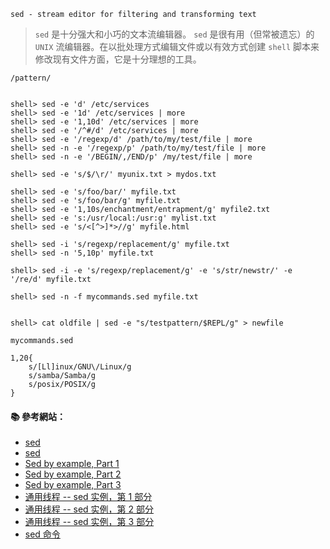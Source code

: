 `sed - stream editor for filtering and transforming text`

> `sed` 是十分强大和小巧的文本流编辑器。
> `sed` 是很有用（但常被遗忘）的 `UNIX` 流编辑器。在以批处理方式编辑文件或以有效方式创建 `shell` 脚本来修改现有文件方面，它是十分理想的工具。

`/pattern/`

```console

shell> sed -e 'd' /etc/services
shell> sed -e '1d' /etc/services | more
shell> sed -e '1,10d' /etc/services | more
shell> sed -e '/^#/d' /etc/services | more
shell> sed -e '/regexp/d' /path/to/my/test/file | more
shell> sed -n -e '/regexp/p' /path/to/my/test/file | more
shell> sed -n -e '/BEGIN/,/END/p' /my/test/file | more

shell> sed -e 's/$/\r/' myunix.txt > mydos.txt

shell> sed -e 's/foo/bar/' myfile.txt
shell> sed -e 's/foo/bar/g' myfile.txt
shell> sed -e '1,10s/enchantment/entrapment/g' myfile2.txt
shell> sed -e 's:/usr/local:/usr:g' mylist.txt
shell> sed -e 's/<[^>]*>//g' myfile.html

shell> sed -i 's/regexp/replacement/g' myfile.txt
shell> sed -n '5,10p' myfile.txt

shell> sed -i -e 's/regexp/replacement/g' -e 's/str/newstr/' -e '/re/d' myfile.txt

shell> sed -n -f mycommands.sed myfile.txt


shell> cat oldfile | sed -e "s/testpattern/$REPL/g" > newfile
```

`mycommands.sed`
```
1,20{
    s/[Ll]inux/GNU\/Linux/g
    s/samba/Samba/g
    s/posix/POSIX/g
}
```



#### :books: 參考網站：
- [sed](https://www.ibm.com/support/knowledgecenter/ssw_aix_71/com.ibm.aix.cmds5/sed.htm)
- [sed](https://www.ibm.com/support/knowledgecenter/en//ssw_i5_54/rzahz/sed.htm)
- [Sed by example, Part 1](https://www.ibm.com/developerworks/library/l-sed1/)
- [Sed by example, Part 2](https://www.ibm.com/developerworks/library/l-sed2/)
- [Sed by example, Part 3](https://www.ibm.com/developerworks/library/l-sed3/)
- [通用线程 -- sed 实例，第 1 部分](https://www.ibm.com/developerworks/cn/linux/shell/sed/sed-1/)
- [通用线程 -- sed 实例，第 2 部分](https://www.ibm.com/developerworks/cn/linux/shell/sed/sed-2/)
- [通用线程 -- sed 实例，第 3 部分](https://www.ibm.com/developerworks/cn/linux/shell/sed/sed-3/)
- [sed 命令](https://www.ibm.com/support/knowledgecenter/zh/ssw_aix_61/com.ibm.aix.cmds5/sed.htm)